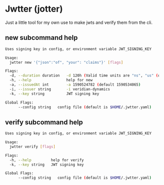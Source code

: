 # Jwtter (jotter)

Just a little tool for my own use to make jwts and verify them from the cli.

## new subcommand help
```bash
Uses signing key in config, or environment variable JWT_SIGNING_KEY

Usage:
  jwtter new '{"json":"of", "your": "claims"}' [flags]

Flags:
  -d, --duration duration   -d 120h (Valid time units are "ns", "us" (or "µs"), "ms", "s", "m", "h".)
  -h, --help                help for new
  -a, --issuedAt int        -a 1590524782 (default 1590534065)
  -i, --issuer string       -i veridian-dynamics
  -k, --key string          JWT signing key

Global Flags:
      --config string   config file (default is $HOME/.jwtter.yaml)
```


## verify subcommand help
```bash
Uses signing key in config, or environment variable JWT_SIGNING_KEY

Usage:
  jwtter verify [flags]

Flags:
  -h, --help         help for verify
  -k, --key string   JWT signing key

Global Flags:
      --config string   config file (default is $HOME/.jwtter.yaml)

```